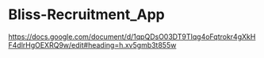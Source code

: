 # Bliss-Recruitment_App
https://docs.google.com/document/d/1qpQDsO03DT9TIqg4oFqtrokr4gXkHF4dlrHgOEXRQ9w/edit#heading=h.xv5gmb3t855w
